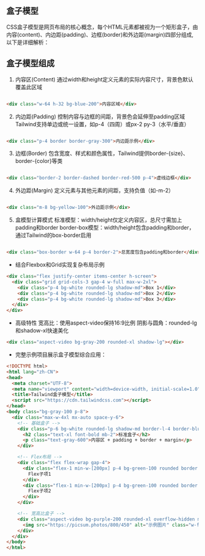 ## 盒子模型
CSS盒子模型是网页布局的核心概念，每个HTML元素都被视为一个矩形盒子，由内容(content)、内边距(padding)、边框(border)和外边距(margin)四部分组成,以下是详细解析：

## 盒子模型组成

1. 内容区(Content)‌
通过width和height定义元素的实际内容尺寸，背景色默认覆盖此区域

``` html

<div class="w-64 h-32 bg-blue-200">内容区域</div>

```

2. 内边距(Padding)‌
控制内容与边框的间距，背景色会延伸至padding区域
Tailwind支持单边或统一设置，如p-4（四周）或px-2 py-3（水平/垂直）

``` html

<div class="p-4 border border-gray-300">内边距示例</div>

```

3. 边框(Border)‌
包含宽度、样式和颜色属性，Tailwind提供border-{size}、border-{color}等类

``` html

<div class="border-2 border-dashed border-red-500 p-4">虚线边框</div>

```

4. 外边距(Margin)‌
定义元素与其他元素的间距，支持负值（如-m-2）

``` html

<div class="m-8 bg-yellow-100">外边距示例</div>

```

5. 盒模型计算模式
‌标准模型‌：width/height仅定义内容区，总尺寸需加上padding和border
border-box模型：width/height包含padding和border，通过Tailwind的box-border启用

``` html

<div class="box-border w-64 p-4 border-2">总宽度包含padding和border</div>

```


- 结合Flexbox和Grid实现复杂布局示例

``` html
<div class="flex justify-center items-center h-screen">
  <div class="grid grid-cols-3 gap-4 w-full max-w-2xl">
    <div class="p-4 bg-white rounded-lg shadow-md">Box 1</div>
    <div class="p-4 bg-white rounded-lg shadow-md">Box 2</div>
    <div class="p-4 bg-white rounded-lg shadow-md">Box 3</div>
  </div>
</div>

```
- 高级特性
‌宽高比‌：使用aspect-video保持16:9比例
‌阴影与圆角‌：rounded-lg和shadow-xl快速美化

``` html
<div class="aspect-video bg-gray-200 rounded-xl shadow-lg"></div>

```
- 完整示例项目展示盒子模型综合应用：

``` html
<!DOCTYPE html>
<html lang="zh-CN">
<head>
  <meta charset="UTF-8">
  <meta name="viewport" content="width=device-width, initial-scale=1.0">
  <title>Tailwind盒子模型</title>
  <script src="https://cdn.tailwindcss.com"></script>
</head>
<body class="bg-gray-100 p-8">
  <div class="max-w-4xl mx-auto space-y-6">
    <!-- 基础盒子 -->
    <div class="p-6 bg-white rounded-lg shadow-md border-l-4 border-blue-500">
      <h2 class="text-xl font-bold mb-2">标准盒子</h2>
      <p class="text-gray-600">内容区 + padding + border + margin</p>
    </div>

    <!-- Flex布局 -->
    <div class="flex flex-wrap gap-4">
      <div class="flex-1 min-w-[200px] p-4 bg-green-100 rounded border border-green-300">
        Flex子项1
      </div>
      <div class="flex-1 min-w-[200px] p-4 bg-green-100 rounded border border-green-300">
        Flex子项2
      </div>
    </div>

    <!-- 宽高比盒子 -->
    <div class="aspect-video bg-purple-200 rounded-xl overflow-hidden mt-6">
      <img src="https://picsum.photos/800/450" alt="示例图片" class="w-full h-full object-cover">
    </div>
  </div>
</body>
</html>

```